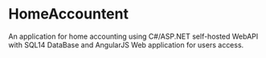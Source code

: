 # HomeAccountent
An application for home accounting using C#/ASP.NET self-hosted WebAPI with SQL14 DataBase and AngularJS Web application for users access.

